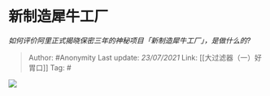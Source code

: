 # 新制造犀牛工厂
*如何评价阿里正式揭晓保密三年的神秘项目「新制造犀牛工厂」，是做什么的?*

> Author: #Anonymity
> Last update: *23/07/2021*
> Link: [[大过滤器（一）好胃口]]
> Tag: #

![](https://pic1.zhimg.com/50/v2-89f7dd858d1c2294be55fde9d1684c8c_hd.jpg?source=1940ef5c)
